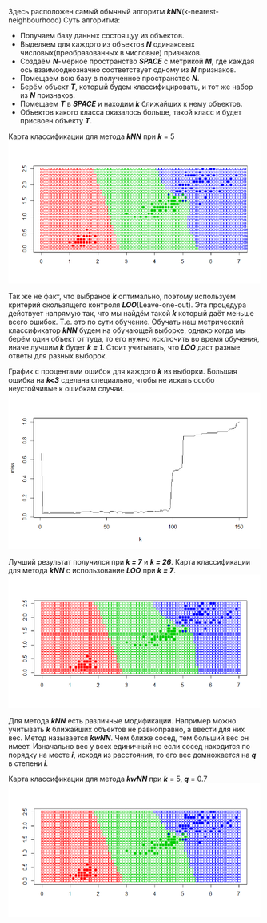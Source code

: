 Здесь расположен самый обычный алгоритм ***kNN***(k-nearest-neighbourhood)
Суть алгоритма:
- Получаем базу данных состоящуу из объектов.
- Выделяем для каждого из объектов ***N*** одинаковых числовых(преобразованных в числовые) признаков.
- Создаём ***N***-мерное пространство ***SPACE*** с метрикой ***M***, где каждая ось взаимооднозначно соответствует одному из ***N***  признаков.
- Помещаем всю базу в полученное пространство ***N***.
- Берём объект ***T***, который будем классифицировать, и тот же набор из ***N*** признаков.
- Помещаем ***T*** в ***SPACE*** и находим ***k*** ближайших к нему объектов.
- Объектов какого класса оказалось больше, такой класс и будет присвоен объекту ***T***.

Карта классификации для метода ***kNN*** при ***k*** = 5
![ХДЕ?????](heatmapk5.png?raw=true "Optional Title")

Так же не факт, что выбраное ***k*** оптимально, поэтому используем критерий скользящего контроля ***LOO***(Leave-one-out).
Эта процедура действует напрямую так, что мы найдём такой ***k*** который даёт меньше всего ошибок. Т.е. это по сути обучение.
Обучать наш метрический классификатор ***kNN*** будем на обучающей выборке, однако когда мы берём один объект от туда,
то его нужно исключить во время обучения, иначе лучшим ***k*** будет ***k = 1***. Стоит учитывать, что ***LOO*** даст разные ответы для разных выборок.

График с процентами ошибок для каждого ***k*** из выборки. Большая ошибка на ***k<3*** сделана специально,
чтобы не искать особо неустойчивые к ошибкам случаи.
![ХДЕ?????](LOOkNN.png?raw=true "Optional Title")

Лучший результат получился при ***k = 7*** и ***k = 26***.
Карта классификации для метода ***kNN*** с использование ***LOO*** при ***k = 7***.
![ХДЕ?????](kNN_LOO_Map.png?raw=true "Optional Title")


Для метода ***kNN*** есть различные модификации.
Например можно учитывать ***k*** ближайших объектов не равноправно, а ввести для них вес. Метод называется ***kwNN***. Чем ближе сосед, тем больший вес он имеет. Изначально вес у всех единичный но если сосед находится по порядку на месте ***i***, исходя из расстояния, то его вес домножается на ***q*** в степени ***i***.

Карта классификации для метода ***kwNN*** при ***k*** = 5, ***q*** = 0.7
![ХДЕ?????](heatmapk5q07kwnn.png?raw=true "Optional Title")